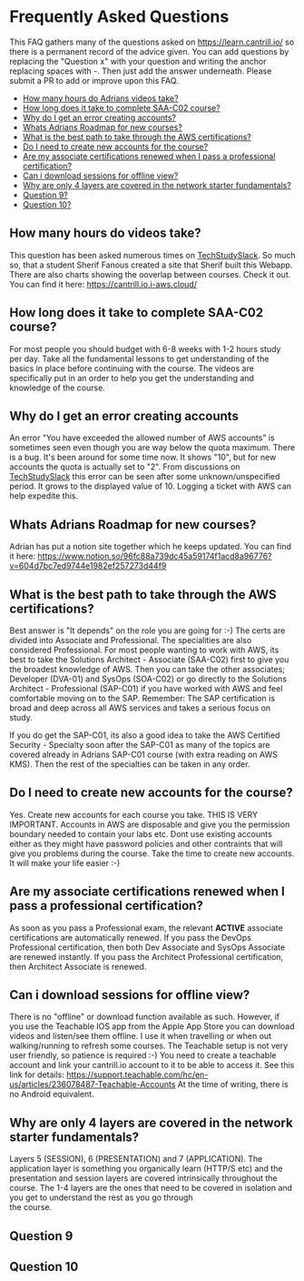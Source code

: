 # Frequently Asked Questions
This FAQ gathers many of the questions asked on https://learn.cantrill.io/ so there is a permanent record of the advice given. 
You can add questions by replacing the "Question x" with your question and writing the anchor replacing spaces with -. Then just add the answer underneath. 
Please submit a PR to add or improve upon this FAQ.

- [How many hours do Adrians videos take?](#how-many-hours-do-videos-take)
- [How long does it take to complete SAA-C02 course?](#how-long-does-it-take-to-complete-saa-c02-course)
- [Why do I get an error creating accounts?](#why-do-i-get-an-error-creating-accounts)
- [Whats Adrians Roadmap for new courses?](#whats-adrians-roadmap-for-new-courses)
- [What is the best path to take through the AWS certifications?](#what-is-the-best-path-to-take-through-the-aws-certifications)
- [Do I need to create new accounts for the course?](#do-i-need-to-create-new-accounts-for-the-course)
- [Are my associate certifications renewed when I pass a professional certification?](#are-my-associate-certifications-renewed-when-i-pass-a-professional-certification)
- [Can i download sessions for offline view?](#can-i-download-sessions-for-offline-view)
- [Why are only 4 layers are covered in the network starter fundamentals?](#why-are-only-4-layers-are-covered-in-the-network-starter-fundamentals)
- [Question 9?](#question-9)
- [Question 10?](#question-10)

## How many hours do videos take?

This question has been asked numerous times on [TechStudySlack](https://techstudyslack.com/). So much so, that a student Sherif Fanous created a site that 
Sherif built this Webapp. There are also charts showing the ooverlap between courses. Check it out.
You can find it here: https://cantrill.io.i-aws.cloud/

## How long does it take to complete SAA-C02 course?

For most people you should budget with 6-8 weeks with 1-2 hours study per day. Take all the fundamental lessons to get understanding of the basics in place before 
continuing with the course. The videos are specifically put in an order to help you get the understanding and knowledge of the course.

## Why do I get an error creating accounts

An error "You have exceeded the allowed number of AWS accounts" is sometimes seen even though you are way below the quota maximum. There is a bug. It's been 
around for some time now. It shows "10", but for new accounts the quota is actually set to "2". From discussions on [TechStudySlack](https://techstudyslack.com/)
this error can be seen after some unknown/unspecified period. It grows to the displayed value of 10. Logging a ticket with AWS can help expedite this.

## Whats Adrians Roadmap for new courses?

Adrian has put a notion site together which he keeps updated. 
You can find it here: https://www.notion.so/96fc88a739dc45a59174f1acd8a96776?v=604d7bc7ed9744e1982ef257273d44f9 

## What is the best path to take through the AWS certifications?

Best answer is "It depends" on the role you are going for :-) The certs are divided into Associate and Professional. The specialities are also considered 
Professional. For most people wanting to work with AWS, its best to take the Solutions Architect - Associate (SAA-C02) first to give you the broadest knowledge 
of AWS. Then you can take the other associates; Developer (DVA-01) and SysOps (SOA-C02) or go directly to the Solutions Architect - Professional (SAP-C01) if you
have worked with AWS and feel comfortable moving on to the SAP. Remember: The SAP certification is broad and deep across all AWS services and takes a serious 
focus on study. 

If you do get the SAP-C01, its also a good idea to take the AWS Certified Security - Specialty soon after the SAP-C01 as many of the topics are 
covered already in Adrians SAP-C01 course (with extra reading on AWS KMS). Then the rest of the specialties can be taken in any order. 

## Do I need to create new accounts for the course?

Yes. Create new accounts for each course you take. THIS IS VERY IMPORTANT. 
Accounts in AWS are disposable and give you the permission boundary needed to contain your labs etc. Dont use
existing accounts either as they might have password policies and other contraints that will give you problems during the course. Take the time to create new 
accounts. It will make your life easier :-)

## Are my associate certifications renewed when I pass a professional certification?

As soon as you pass a Professional exam, the relevant **ACTIVE** associate certifications are automatically renewed. If you pass the DevOps Professional 
certification, then both Dev Associate and SysOps Associate are renewed instantly. If you pass the Architect Professional certification, then Architect 
Associate is renewed. 

## Can i download sessions for offline view?

There is no "offline" or download function available as such. However, if you use the Teachable IOS app from the Apple App Store you can download videos and
listen/see them offline. I use it when travelling or when out walking/running to refresh some courses. The Teachable setup is not very user friendly, so patience
is required :-) You need to create a teachable account and link your cantrill.io account to it to be able to access it. See this link for details:
https://support.teachable.com/hc/en-us/articles/236078487-Teachable-Accounts 
At the time of writing, there is no Android equivalent. 

## Why are only 4 layers are covered in the network starter fundamentals?

Layers 5 (SESSION), 6 (PRESENTATION) and 7 (APPLICATION). The application layer is something you organically learn (HTTP/S etc) and the presentation and session layers 
are covered intrinsically throughout the course. The 1-4 layers are the ones that need to be covered in isolation and you get to understand the rest as you go through  
the course.  

## Question 9

## Question 10
